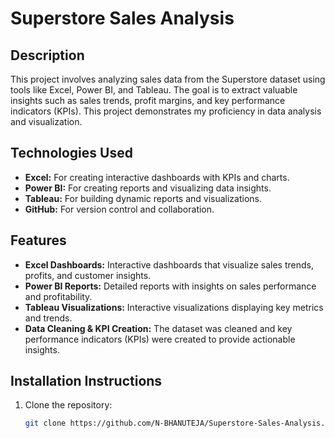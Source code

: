# Superstore Sales Analysis

## Description
This project involves analyzing sales data from the Superstore dataset using tools like Excel, Power BI, and Tableau. 
The goal is to extract valuable insights such as sales trends, profit margins, and key performance indicators (KPIs). 
This project demonstrates my proficiency in data analysis and visualization.

## Technologies Used
- **Excel:** For creating interactive dashboards with KPIs and charts.
- **Power BI:** For creating reports and visualizing data insights.
- **Tableau:** For building dynamic reports and visualizations.
- **GitHub:** For version control and collaboration.

## Features
- **Excel Dashboards:** Interactive dashboards that visualize sales trends, profits, and customer insights.
- **Power BI Reports:** Detailed reports with insights on sales performance and profitability.
- **Tableau Visualizations:** Interactive visualizations displaying key metrics and trends.
- **Data Cleaning & KPI Creation:** The dataset was cleaned and key performance indicators (KPIs) were created to provide actionable insights.

## Installation Instructions
1. Clone the repository:
   ```bash
   git clone https://github.com/N-BHANUTEJA/Superstore-Sales-Analysis.git
